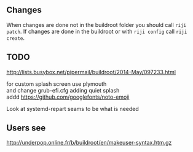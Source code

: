 
## Changes

When changes are done not in the buildroot folder you should
call `riji patch`. If changes are done in the buildroot or
with `riji config` call `riji create`.

## TODO

http://lists.busybox.net/pipermail/buildroot/2014-May/097233.html

for custom splash screen use plymouth  
and change grub-efi.cfg adding quiet splash  
addd https://github.com/googlefonts/noto-emoji

Look at systemd-repart seams to be what is needed


## Users see
http://underpop.online.fr/b/buildroot/en/makeuser-syntax.htm.gz